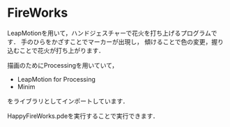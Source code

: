 # FireWorks

LeapMotionを用いて，ハンドジェスチャーで花火を打ち上げるプログラムです．
手のひらをかざすことでマーカーが出現し，
傾けることで色の変更，握り込むことで花火が打ち上がります．

描画のためにProcessingを用いていて，

- LeapMotion for Processing
- Minim

をライブラリとしてインポートしています．

HappyFireWorks.pdeを実行することで実行できます．
